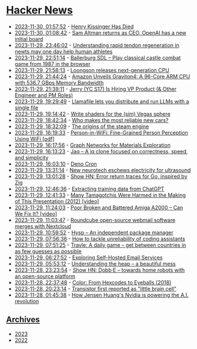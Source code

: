 # [Hacker News](https://kherrick.github.io/hacker-news/)

* [2023-11-30, 01:57:52](https://news.ycombinator.com/item?id=38468326) - [Henry Kissinger Has Died](https://www.bbc.com/news/world-us-canada-67574495)
* [2023-11-30, 01:08:42](https://news.ycombinator.com/item?id=38467850) - [Sam Altman returns as CEO, OpenAI has a new initial board](https://openai.com/blog/sam-altman-returns-as-ceo-openai-has-a-new-initial-board)
* [2023-11-29, 23:46:02](https://news.ycombinator.com/item?id=38467079) - [Understanding rapid tendon regeneration in newts may one day help human athletes](https://bioengineer.org/understanding-rapid-tendon-regeneration-in-newts-may-one-day-help-human-athletes/)
* [2023-11-29, 22:51:14](https://news.ycombinator.com/item?id=38466431) - [Ballerburg SDL – Play classical castle combat game from 1987 in the browser](https://baller.tuxfamily.org/online/)
* [2023-11-29, 21:58:13](https://news.ycombinator.com/item?id=38465895) - [Loongson releases next-generation CPU](https://www.ecns.cn/news/sci-tech/2023-11-29/detail-ihcvixpi0428703.shtml)
* [2023-11-29, 21:44:24](https://news.ycombinator.com/item?id=38465736) - [Amazon Unveils Graviton4: A 96-Core ARM CPU with 536.7 GBps Memory Bandwidth](https://www.anandtech.com/show/21172/amazon-unveils-graviton4-a-96core-cpu-with-5367-gbs-memory-bandwidth)
* [2023-11-29, 21:39:11](https://news.ycombinator.com/item?id=38465693) - [Jerry (YC S17) Is Hiring VP Product (& Other Engineer and PM Roles)](https://jobs.ashbyhq.com/Jerry/921d3846-04e1-4430-a515-b91192a4993c)
* [2023-11-29, 19:29:49](https://news.ycombinator.com/item?id=38464057) - [Llamafile lets you distribute and run LLMs with a single file](https://github.com/Mozilla-Ocho/llamafile)
* [2023-11-29, 19:14:42](https://news.ycombinator.com/item?id=38463832) - [Write shaders for the (sim) Vegas sphere](https://whenistheweekend.com/theSphere.html)
* [2023-11-29, 18:42:34](https://news.ycombinator.com/item?id=38463355) - [Who makes the most reliable new cars?](https://www.consumerreports.org/cars/car-reliability-owner-satisfaction/who-makes-the-most-reliable-cars-a7824554938/)
* [2023-11-29, 18:32:09](https://news.ycombinator.com/item?id=38463195) - [The origins of the steam engine](https://rootsofprogress.org/steam-engine-origins)
* [2023-11-29, 16:19:33](https://news.ycombinator.com/item?id=38461344) - [Person-in-WiFi: Fine-Grained Person Perception Using WiFi [pdf]](https://www.ri.cmu.edu/app/uploads/2019/09/Person_in_WiFi_ICCV2019.pdf)
* [2023-11-29, 16:17:56](https://news.ycombinator.com/item?id=38461323) - [Graph Networks for Materials Exploration](https://deepmind.google/discover/blog/millions-of-new-materials-discovered-with-deep-learning/)
* [2023-11-29, 16:13:23](https://news.ycombinator.com/item?id=38461249) - [Jaq – A jq clone focused on correctness, speed, and simplicity](https://github.com/01mf02/jaq)
* [2023-11-29, 16:03:10](https://news.ycombinator.com/item?id=38461121) - [Deno Cron](https://deno.com/blog/cron)
* [2023-11-29, 13:31:14](https://news.ycombinator.com/item?id=38459090) - [New neurotech eschews electricity for ultrasound](https://spectrum.ieee.org/bci-ultrasound)
* [2023-11-29, 13:01:28](https://news.ycombinator.com/item?id=38458802) - [Show HN: Error return traces for Go, inspired by Zig](https://github.com/bracesdev/errtrace)
* [2023-11-29, 12:46:36](https://news.ycombinator.com/item?id=38458683) - [Extracting training data from ChatGPT](https://not-just-memorization.github.io/extracting-training-data-from-chatgpt.html)
* [2023-11-29, 12:41:33](https://news.ycombinator.com/item?id=38458651) - [Many Tamagotchis Were Harmed in the Making of This Presentation (2012) [video]](https://media.ccc.de/v/29c3-5088-en-many_tamagotchis_were_harmed_in_the_making_of_this_presentation_h264)
* [2023-11-29, 11:24:03](https://news.ycombinator.com/item?id=38458093) - [Poor Broken and Battered Amiga A2000 – Can We Fix It? [video]](https://www.youtube.com/watch?v=2VFNEhab_lk)
* [2023-11-29, 11:03:47](https://news.ycombinator.com/item?id=38457953) - [Roundcube open-source webmail software merges with Nextcloud](https://www.phoronix.com/news/Roundcube-Nextcloud)
* [2023-11-29, 10:59:52](https://news.ycombinator.com/item?id=38457926) - [Hysp – An independent package manager](https://github.com/pwnwriter/hysp)
* [2023-11-29, 07:56:36](https://news.ycombinator.com/item?id=38456726) - [How to tackle unreliability of coding assistants](https://martinfowler.com/articles/exploring-gen-ai.html#memo-08)
* [2023-11-29, 07:51:25](https://news.ycombinator.com/item?id=38456692) - [Travle: A daily game – get between countries in as few guesses as possible](https://imois.in/games/travle/)
* [2023-11-29, 06:27:52](https://news.ycombinator.com/item?id=38456230) - [Exploring Self-Hosted Email Services](https://synergeticlabs.com/email-alchemy/)
* [2023-11-29, 05:53:12](https://news.ycombinator.com/item?id=38456021) - [Understanding the heap – a beautiful mess](https://jackfromeast.site/2023-01/understand-the-heap-a-beautiful-mess.html)
* [2023-11-28, 23:23:54](https://news.ycombinator.com/item?id=38453047) - [Show HN: Dobb·E – towards home robots with an open-source platform](https://dobb-e.com/)
* [2023-11-28, 22:37:48](https://news.ycombinator.com/item?id=38452443) - [Color: From Hexcodes to Eyeballs (2018)](https://jamie-wong.com/post/color/)
* [2023-11-28, 20:23:14](https://news.ycombinator.com/item?id=38450760) - [Transistor first reported as \"little brain cell\"](https://www.biodigitaljazz.net/blog/littlebraincell.html)
* [2023-11-28, 01:45:38](https://news.ycombinator.com/item?id=38441242) - [How Jensen Huang's Nvidia is powering the A.I. revolution](https://www.newyorker.com/magazine/2023/12/04/how-jensen-huangs-nvidia-is-powering-the-ai-revolution)

## [Archives](archives/index.md)

* [2023](archives/2023/index.md)
* [2022](archives/2022/index.md)
